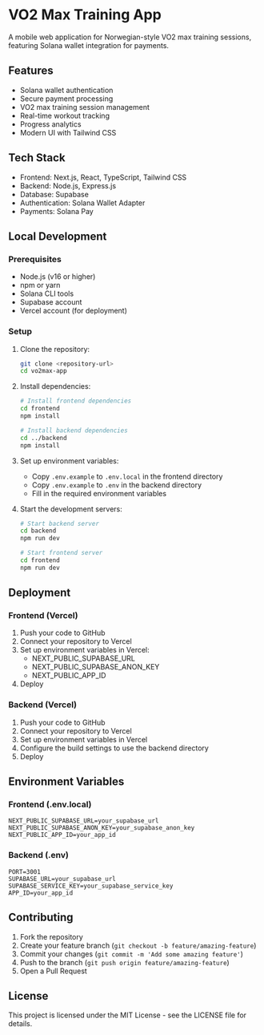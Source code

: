 # VO2 Max Training App

A mobile web application for Norwegian-style VO2 max training sessions, featuring Solana wallet integration for payments.

## Features

- Solana wallet authentication
- Secure payment processing
- VO2 max training session management
- Real-time workout tracking
- Progress analytics
- Modern UI with Tailwind CSS

## Tech Stack

- Frontend: Next.js, React, TypeScript, Tailwind CSS
- Backend: Node.js, Express.js
- Database: Supabase
- Authentication: Solana Wallet Adapter
- Payments: Solana Pay

## Local Development

### Prerequisites

- Node.js (v16 or higher)
- npm or yarn
- Solana CLI tools
- Supabase account
- Vercel account (for deployment)

### Setup

1. Clone the repository:
   ```bash
   git clone <repository-url>
   cd vo2max-app
   ```

2. Install dependencies:
   ```bash
   # Install frontend dependencies
   cd frontend
   npm install

   # Install backend dependencies
   cd ../backend
   npm install
   ```

3. Set up environment variables:
   - Copy `.env.example` to `.env.local` in the frontend directory
   - Copy `.env.example` to `.env` in the backend directory
   - Fill in the required environment variables

4. Start the development servers:
   ```bash
   # Start backend server
   cd backend
   npm run dev

   # Start frontend server
   cd frontend
   npm run dev
   ```

## Deployment

### Frontend (Vercel)

1. Push your code to GitHub
2. Connect your repository to Vercel
3. Set up environment variables in Vercel:
   - NEXT_PUBLIC_SUPABASE_URL
   - NEXT_PUBLIC_SUPABASE_ANON_KEY
   - NEXT_PUBLIC_APP_ID
4. Deploy

### Backend (Vercel)

1. Push your code to GitHub
2. Connect your repository to Vercel
3. Set up environment variables in Vercel
4. Configure the build settings to use the backend directory
5. Deploy

## Environment Variables

### Frontend (.env.local)
```
NEXT_PUBLIC_SUPABASE_URL=your_supabase_url
NEXT_PUBLIC_SUPABASE_ANON_KEY=your_supabase_anon_key
NEXT_PUBLIC_APP_ID=your_app_id
```

### Backend (.env)
```
PORT=3001
SUPABASE_URL=your_supabase_url
SUPABASE_SERVICE_KEY=your_supabase_service_key
APP_ID=your_app_id
```

## Contributing

1. Fork the repository
2. Create your feature branch (`git checkout -b feature/amazing-feature`)
3. Commit your changes (`git commit -m 'Add some amazing feature'`)
4. Push to the branch (`git push origin feature/amazing-feature`)
5. Open a Pull Request

## License

This project is licensed under the MIT License - see the LICENSE file for details. 